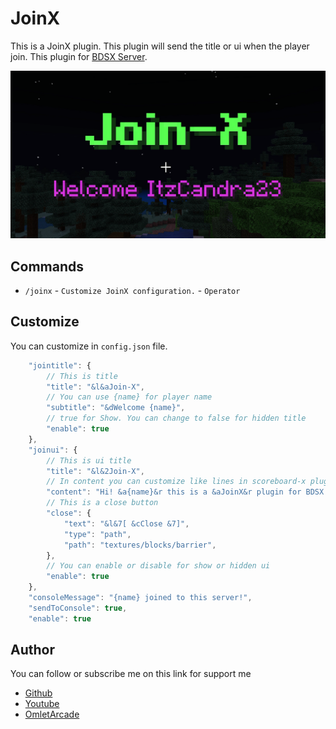 # JoinX

This is a JoinX plugin. This plugin will send the title or ui when the player join. This plugin for [BDSX Server](https://github.com/bdsx/bdsx).

![Preview](https://github.com/ItzCandra23/join-x/blob/main/resources/title.png)

## Commands

-   `/joinx` - `Customize JoinX configuration.` - `Operator`

## Customize

You can customize in `config.json` file.

```js
    "jointitle": {
        // This is title
        "title": "&l&aJoin-X",
        // You can use {name} for player name
        "subtitle": "&dWelcome {name}",
        // true for Show. You can change to false for hidden title
        "enable": true
    },
    "joinui": {
        // This is ui title
        "title": "&l&2Join-X",
        // In content you can customize like lines in scoreboard-x plugin
        "content": "Hi! &a{name}&r this is a &aJoinX&r plugin for BDSX.",
        // This is a close button
        "close": {
            "text": "&l&7[ &cClose &7]",
            "type": "path",
            "path": "textures/blocks/barrier",
        },
        // You can enable or disable for show or hidden ui
        "enable": true
    },
    "consoleMessage": "{name} joined to this server!",
    "sendToConsole": true,
    "enable": true
```

## Author

You can follow or subscribe me on this link for support me

-   [Github](https://github.com/ItzCandra23)
-   [Youtube](https://youtube.com/@itzcandra23)
-   [OmletArcade](https://omlet.gg/profile/candra_gaming123)
